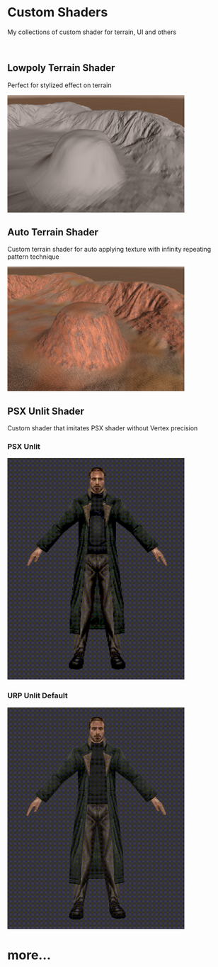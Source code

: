 # Custom Shaders

My collections of custom shader for terrain, UI and others

</br>

## Lowpoly Terrain Shader

Perfect for stylized effect on terrain

<img src='./images/lowpoly_shader.png' width='400'>

## Auto Terrain Shader

Custom terrain shader for auto applying texture with infinity repeating pattern technique

<img src='./images/auto_terrain_texture.png' width='400'>

## PSX Unlit Shader

Custom shader that imitates PSX shader without Vertex precision

### PSX Unlit
<img src='./images/psx_unlit_cut.gif' width='400'>

### URP Unlit Default
<img src='./images/urp_unlit_cut.gif' width='400'>

# more...
